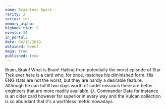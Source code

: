```yaml
---
name: Brainless Spock
rarity: 2
series: tos
memory_alpha:
bigbook_tier: 8
events: 34
in_portal:
date: 04/12/2019
obtained: Event
mega: true
published: true
---
```


Brain, Brain! What is Brain! Hailing from potentially the worst episode of Star Trek ever here is a card who, for once, matches his diminished form. His ENG stats are not the worst, but they are hardly a desirable feature. Although he can fulfill two days worth of cadet missions there are better engineers that are more readily available. Lt. Commander Data for instance is an older card however far superior in every way and the Vulcan collection is so abundant that it's a worthless metric nowadays.
